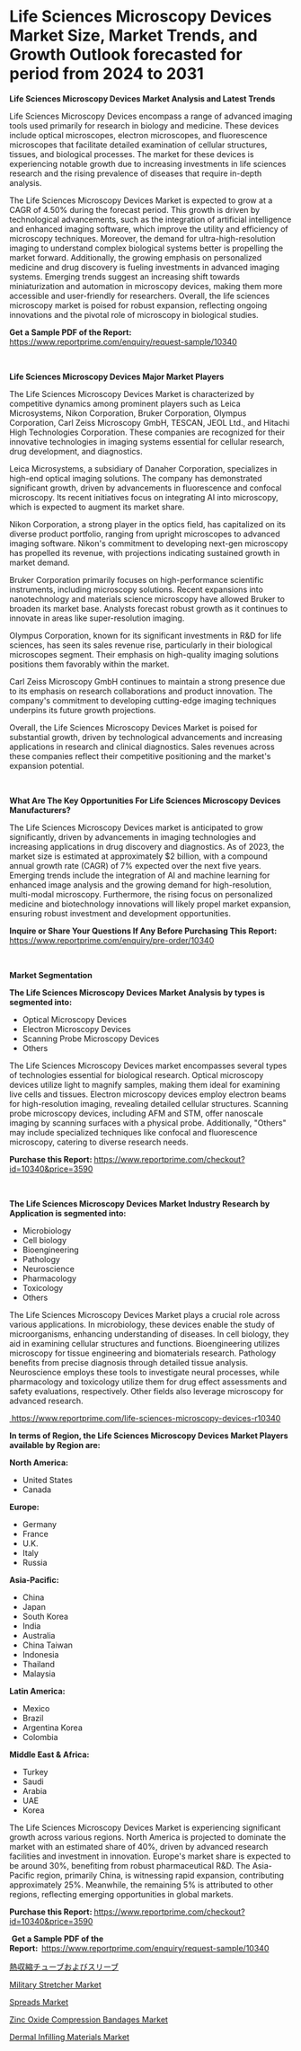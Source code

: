 <p><h1>Life Sciences Microscopy Devices Market Size, Market Trends, and Growth Outlook forecasted for period from 2024 to 2031</h1></p><p><strong>Life Sciences Microscopy Devices Market Analysis and Latest Trends</strong></p>
<p><p>Life Sciences Microscopy Devices encompass a range of advanced imaging tools used primarily for research in biology and medicine. These devices include optical microscopes, electron microscopes, and fluorescence microscopes that facilitate detailed examination of cellular structures, tissues, and biological processes. The market for these devices is experiencing notable growth due to increasing investments in life sciences research and the rising prevalence of diseases that require in-depth analysis.</p><p>The Life Sciences Microscopy Devices Market is expected to grow at a CAGR of 4.50% during the forecast period. This growth is driven by technological advancements, such as the integration of artificial intelligence and enhanced imaging software, which improve the utility and efficiency of microscopy techniques. Moreover, the demand for ultra-high-resolution imaging to understand complex biological systems better is propelling the market forward. Additionally, the growing emphasis on personalized medicine and drug discovery is fueling investments in advanced imaging systems. Emerging trends suggest an increasing shift towards miniaturization and automation in microscopy devices, making them more accessible and user-friendly for researchers. Overall, the life sciences microscopy market is poised for robust expansion, reflecting ongoing innovations and the pivotal role of microscopy in biological studies.</p></p>
<p><strong>Get a Sample PDF of the Report:&nbsp;</strong> <a href="https://www.reportprime.com/enquiry/request-sample/10340">https://www.reportprime.com/enquiry/request-sample/10340</a></p>
<p>&nbsp;</p>
<p><strong>Life Sciences Microscopy Devices Major Market Players</strong></p>
<p><p>The Life Sciences Microscopy Devices Market is characterized by competitive dynamics among prominent players such as Leica Microsystems, Nikon Corporation, Bruker Corporation, Olympus Corporation, Carl Zeiss Microscopy GmbH, TESCAN, JEOL Ltd., and Hitachi High Technologies Corporation. These companies are recognized for their innovative technologies in imaging systems essential for cellular research, drug development, and diagnostics.</p><p>Leica Microsystems, a subsidiary of Danaher Corporation, specializes in high-end optical imaging solutions. The company has demonstrated significant growth, driven by advancements in fluorescence and confocal microscopy. Its recent initiatives focus on integrating AI into microscopy, which is expected to augment its market share.</p><p>Nikon Corporation, a strong player in the optics field, has capitalized on its diverse product portfolio, ranging from upright microscopes to advanced imaging software. Nikon's commitment to developing next-gen microscopy has propelled its revenue, with projections indicating sustained growth in market demand.</p><p>Bruker Corporation primarily focuses on high-performance scientific instruments, including microscopy solutions. Recent expansions into nanotechnology and materials science microscopy have allowed Bruker to broaden its market base. Analysts forecast robust growth as it continues to innovate in areas like super-resolution imaging.</p><p>Olympus Corporation, known for its significant investments in R&D for life sciences, has seen its sales revenue rise, particularly in their biological microscopes segment. Their emphasis on high-quality imaging solutions positions them favorably within the market.</p><p>Carl Zeiss Microscopy GmbH continues to maintain a strong presence due to its emphasis on research collaborations and product innovation. The company's commitment to developing cutting-edge imaging techniques underpins its future growth projections.</p><p>Overall, the Life Sciences Microscopy Devices Market is poised for substantial growth, driven by technological advancements and increasing applications in research and clinical diagnostics. Sales revenues across these companies reflect their competitive positioning and the market's expansion potential.</p></p>
<p>&nbsp;</p>
<p><strong>What Are The Key Opportunities For Life Sciences Microscopy Devices Manufacturers?</strong></p>
<p><p>The Life Sciences Microscopy Devices market is anticipated to grow significantly, driven by advancements in imaging technologies and increasing applications in drug discovery and diagnostics. As of 2023, the market size is estimated at approximately $2 billion, with a compound annual growth rate (CAGR) of 7% expected over the next five years. Emerging trends include the integration of AI and machine learning for enhanced image analysis and the growing demand for high-resolution, multi-modal microscopy. Furthermore, the rising focus on personalized medicine and biotechnology innovations will likely propel market expansion, ensuring robust investment and development opportunities.</p></p>
<p><strong>Inquire or Share Your Questions If Any Before Purchasing This Report:</strong> <a href="https://www.reportprime.com/enquiry/pre-order/10340">https://www.reportprime.com/enquiry/pre-order/10340</a></p>
<p>&nbsp;</p>
<p><strong>Market Segmentation</strong></p>
<p><strong>The Life Sciences Microscopy Devices Market Analysis by types is segmented into:</strong></p>
<p><ul><li>Optical Microscopy Devices</li><li>Electron Microscopy Devices</li><li>Scanning Probe Microscopy Devices</li><li>Others</li></ul></p>
<p><p>The Life Sciences Microscopy Devices market encompasses several types of technologies essential for biological research. Optical microscopy devices utilize light to magnify samples, making them ideal for examining live cells and tissues. Electron microscopy devices employ electron beams for high-resolution imaging, revealing detailed cellular structures. Scanning probe microscopy devices, including AFM and STM, offer nanoscale imaging by scanning surfaces with a physical probe. Additionally, "Others" may include specialized techniques like confocal and fluorescence microscopy, catering to diverse research needs.</p></p>
<p><strong>Purchase this Report:&nbsp;</strong><a href="https://www.reportprime.com/checkout?id=10340&price=3590">https://www.reportprime.com/checkout?id=10340&price=3590</a></p>
<p>&nbsp;</p>
<p><strong>The Life Sciences Microscopy Devices Market Industry Research by Application is segmented into:</strong></p>
<p><ul><li>Microbiology</li><li>Cell biology</li><li>Bioengineering</li><li>Pathology</li><li>Neuroscience</li><li>Pharmacology</li><li>Toxicology</li><li>Others</li></ul></p>
<p><p>The Life Sciences Microscopy Devices Market plays a crucial role across various applications. In microbiology, these devices enable the study of microorganisms, enhancing understanding of diseases. In cell biology, they aid in examining cellular structures and functions. Bioengineering utilizes microscopy for tissue engineering and biomaterials research. Pathology benefits from precise diagnosis through detailed tissue analysis. Neuroscience employs these tools to investigate neural processes, while pharmacology and toxicology utilize them for drug effect assessments and safety evaluations, respectively. Other fields also leverage microscopy for advanced research.</p></p>
<p><a href="https://www.reportprime.com/life-sciences-microscopy-devices-r10340">&nbsp;https://www.reportprime.com/life-sciences-microscopy-devices-r10340</a></p>
<p><strong>In terms of Region, the Life Sciences Microscopy Devices Market Players available by Region are:</strong></p>
<p>
    <p> <strong> North America: </strong>
        <ul>
            <li>United States</li>
            <li>Canada</li>
        </ul>
        </p> 
    <p> <strong> Europe: </strong>
        <ul>
            <li>Germany</li>
            <li>France</li>
            <li>U.K.</li>
            <li>Italy</li>
            <li>Russia</li>
        </ul>
        </p> 
    <p> <strong> Asia-Pacific: </strong>
        <ul>
            <li>China</li>
            <li>Japan</li>
            <li>South Korea</li>
            <li>India</li>
            <li>Australia</li>
            <li>China Taiwan</li>
            <li>Indonesia</li>
            <li>Thailand</li>
            <li>Malaysia</li>
        </ul>
        </p> 
    <p> <strong> Latin America: </strong>
        <ul>
            <li>Mexico</li>
            <li>Brazil</li>
            <li>Argentina Korea</li>
            <li>Colombia</li>
        </ul>
        </p> 
    <p> <strong> Middle East & Africa: </strong>
        <ul>
            <li>Turkey</li>
            <li>Saudi</li>
            <li>Arabia</li>
            <li>UAE</li>
            <li>Korea</li>
        </ul>
    </p>
    </p>
<p><p>The Life Sciences Microscopy Devices Market is experiencing significant growth across various regions. North America is projected to dominate the market with an estimated share of 40%, driven by advanced research facilities and investment in innovation. Europe's market share is expected to be around 30%, benefiting from robust pharmaceutical R&D. The Asia-Pacific region, primarily China, is witnessing rapid expansion, contributing approximately 25%. Meanwhile, the remaining 5% is attributed to other regions, reflecting emerging opportunities in global markets.</p></p>
<p><strong>Purchase this Report: </strong><a href="https://www.reportprime.com/checkout?id=10340&price=3590">https://www.reportprime.com/checkout?id=10340&price=3590</a></p>
<p>&nbsp;<strong>Get a Sample PDF of the Report:&nbsp;&nbsp;</strong><a href="https://www.reportprime.com/enquiry/request-sample/10340">https://www.reportprime.com/enquiry/request-sample/10340</a></p>
<p><strong></strong></p>
<p><p><a href="https://medium.com/@shepardelmer/heat-shrink-tubing-sleeves-market-%E3%81%AE%E3%82%B0%E3%83%AD%E3%83%BC%E3%83%90%E3%83%AB%E5%B8%82%E5%A0%B4%E6%A6%82%E8%A6%81%E3%81%AF-%E4%B8%96%E7%95%8C%E3%81%8A%E3%82%88%E3%81%B3%E4%B8%BB%E8%A6%81%E5%B8%82%E5%A0%B4%E3%81%AB%E3%81%8A%E3%81%91%E3%82%8B%E6%A5%AD%E7%95%8C%E3%81%AB%E5%BD%B1%E9%9F%BF%E3%82%92%E4%B8%8E%E3%81%88%E3%82%8B%E4%B8%BB%E8%A6%81%E3%81%AA%E3%83%88%E3%83%AC%E3%83%B3%E3%83%89%E3%81%AB%E3%81%A4%E3%81%84%E3%81%A6-%E7%8B%AC%E8%87%AA%E3%81%AE%E8%A6%96%E7%82%B9%E3%82%92%E6%8F%90%E4%BE%9B%E3%81%97%E3%81%BE%E3%81%99-abc2c48a9597?postPublishedType=initial">熱収縮チューブおよびスリーブ</a></p><p><a href="https://github.com/AnnDiaz698/Market-Research-Report-List-1/blob/main/military-stretcher-market.md">Military Stretcher Market</a></p><p><a href="https://www.linkedin.com/pulse/role-spreads-market-applications-supermarketconvenience-storeother-4mqme?trackingId=Tjabo1UWQkGZ7Z8SLG145A%3D%3D">Spreads Market</a></p><p><a href="https://medium.com/@amyjacobi/the-zinc-oxide-compression-bandages-market-has-grown-significantly-as-a-result-of-several-1778469ba5e1">Zinc Oxide Compression Bandages Market</a></p><p><a href="https://github.com/sumonsky0m/Market-Research-Report-List-1/blob/main/dermal-infilling-materials-market.md">Dermal Infilling Materials Market</a></p></p>